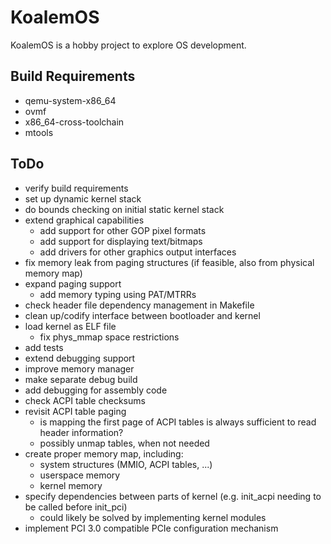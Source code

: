 # KoalemOS #

KoalemOS is a hobby project to explore OS development.

## Build Requirements

* qemu-system-x86_64
* ovmf
* x86_64-cross-toolchain
* mtools

## ToDo

* verify build requirements
* set up dynamic kernel stack
* do bounds checking on initial static kernel stack
* extend graphical capabilities
  * add support for other GOP pixel formats
  * add support for displaying text/bitmaps
  * add drivers for other graphics output interfaces
* fix memory leak from paging structures (if feasible, also from physical memory map)
* expand paging support
  * add memory typing using PAT/MTRRs
* check header file dependency management in Makefile
* clean up/codify interface between bootloader and kernel
* load kernel as ELF file
  * fix phys_mmap space restrictions
* add tests
* extend debugging support
* improve memory manager
* make separate debug build
* add debugging for assembly code
* check ACPI table checksums
* revisit ACPI table paging
  * is mapping the first page of ACPI tables is always sufficient to read header information?
  * possibly unmap tables, when not needed
* create proper memory map, including:
  * system structures (MMIO, ACPI tables, ...)
  * userspace memory
  * kernel memory
* specify dependencies between parts of kernel (e.g. init_acpi needing to be called before init_pci)
  * could likely be solved by implementing kernel modules
* implement PCI 3.0 compatible PCIe configuration mechanism
